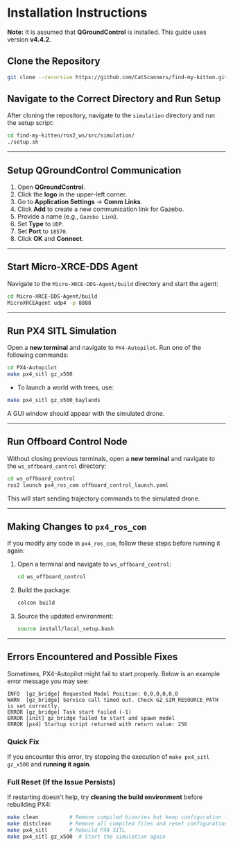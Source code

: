 # Installation Instructions

**Note:** It is assumed that **QGroundControl** is installed. This guide uses version **v4.4.2**.

## Clone the Repository
```bash
git clone --recursive https://github.com/CatScanners/find-my-kitten.git
```

## Navigate to the Correct Directory and Run Setup
After cloning the repository, navigate to the `simulation` directory and run the setup script:

```bash
cd find-my-kitten/ros2_ws/src/simulation/
./setup.sh
```

---

## Setup QGroundControl Communication
1. Open **QGroundControl**.
2. Click the **logo** in the upper-left corner.
3. Go to **Application Settings** → **Comm Links**.
4. Click **Add** to create a new communication link for Gazebo.
5. Provide a name (e.g., `Gazebo Link`).
6. Set **Type** to `UDP`.
7. Set **Port** to `18570`.
8. Click **OK** and **Connect**.

---

## Start Micro-XRCE-DDS Agent
Navigate to the `Micro-XRCE-DDS-Agent/build` directory and start the agent:

```bash
cd Micro-XRCE-DDS-Agent/build
MicroXRCEAgent udp4 -p 8888
```

---

## Run PX4 SITL Simulation
Open a **new terminal** and navigate to `PX4-Autopilot`. Run one of the following commands:

```bash
cd PX4-Autopilot
make px4_sitl gz_x500
```

- To launch a world with trees, use:

```bash
make px4_sitl gz_x500_baylands
```

A GUI window should appear with the simulated drone.

---

## Run Offboard Control Node
Without closing previous terminals, open a **new terminal** and navigate to the `ws_offboard_control` directory:

```bash
cd ws_offboard_control
ros2 launch px4_ros_com offboard_control_launch.yaml
```

This will start sending trajectory commands to the simulated drone.

---

## Making Changes to `px4_ros_com`
If you modify any code in `px4_ros_com`, follow these steps before running it again:

1. Open a terminal and navigate to `ws_offboard_control`:
   ```bash
   cd ws_offboard_control
   ```
2. Build the package:
   ```bash
   colcon build
   ```
3. Source the updated environment:
   ```bash
   source install/local_setup.bash
   ```

---

## **Errors Encountered and Possible Fixes**
Sometimes, PX4-Autopilot might fail to start properly. Below is an example error message you may see:

```
INFO  [gz_bridge] Requested Model Position: 0,0,0,0,0,0
WARN  [gz_bridge] Service call timed out. Check GZ_SIM_RESOURCE_PATH is set correctly.
ERROR [gz_bridge] Task start failed (-1)
ERROR [init] gz_bridge failed to start and spawn model
ERROR [px4] Startup script returned with return value: 256
```

### **Quick Fix**
If you encounter this error, try stopping the execution of `make px4_sitl gz_x500` and **running it again**.

### **Full Reset (If the Issue Persists)**
If restarting doesn't help, try **cleaning the build environment** before rebuilding PX4:

```bash
make clean          # Remove compiled binaries but keep configuration files
make distclean      # Remove all compiled files and reset configuration
make px4_sitl       # Rebuild PX4 SITL
make px4_sitl gz_x500  # Start the simulation again
```
